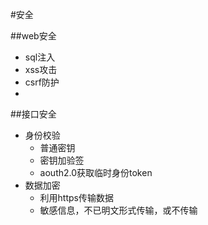 #安全

##web安全
- sql注入
- xss攻击
- csrf防护
- 

##接口安全
- 身份校验
    - 普通密钥
    - 密钥加验签
    - aouth2.0获取临时身份token
- 数据加密
    - 利用https传输数据
    - 敏感信息，不已明文形式传输，或不传输
